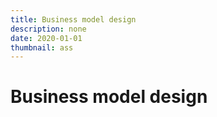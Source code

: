 ```yaml
---
title: Business model design 
description: none
date: 2020-01-01
thumbnail: ass
---
```


# Business model design 